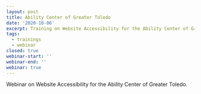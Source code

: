 ```yaml
---
layout: post
title: Ability Center of Greater Toledo
date: '2020-10-06'
excerpt: Training on Website Accessibility for the Ability Center of Greater Toledo
tags:
  - trainings
  - webinar
closed: true
webinar-start: ''
webinar-end: ''
webinar: true
---
```

Webinar on Website Accessibility for the Ability Center of Greater Toledo.
